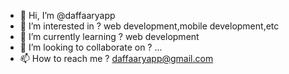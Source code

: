 - 👋 Hi, I’m @daffaaryapp
- 👀 I’m interested in ? web development,mobile development,etc
- 🌱 I’m currently learning ? web development
- 💞️ I’m looking to collaborate on ? ...
- 📫 How to reach me ? daffaaryapp@gmail.com

<!---
daffaaryapp/daffaaryapp is a ✨ special ✨ repository because its `README.md` (this file) appears on your GitHub profile.
You can click the Preview link to take a look at your changes.
--->
